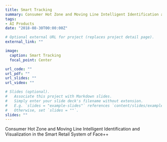 ```yaml
---
title: Smart Tracking
summary: Consumer Hot Zone and Moving Line Intelligent Identification and Visualization in the Smart Retail System of Face++
tags:
- AI Products
date: "2018-08-30T00:00:00Z"

# Optional external URL for project (replaces project detail page).
external_link: ""

image:
  caption: Smart Tracking
  focal_point: Center

url_code: ""
url_pdf: ""
url_slides: ""
url_video: ""

# Slides (optional).
#   Associate this project with Markdown slides.
#   Simply enter your slide deck's filename without extension.
#   E.g. `slides = "example-slides"` references `content/slides/example-slides.md`.
#   Otherwise, set `slides = ""`.
slides: ""
---
```


Consumer Hot Zone and Moving Line Intelligent Identification and Visualization in the Smart Retail System of Face++
